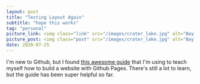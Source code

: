 ```yaml
---
layout: post
title: "Testing Layout Again"
subtitle: "hope this works"
tag: "personal"
picture_link: <img class="link" src="/images/crater_lake.jpg" alt="Bay Bridge"/>
picture_post: <img class="post" src="/images/crater_lake.jpg" alt="Bay Bridge"/>
date: 2020-07-25
---
```


I'm new to Github, but I found [this awesome guide](http://jmcglone.com/guides/github-pages/) that I'm using to teach myself how to build a website with Github Pages. There's still a lot to learn, but the guide has been super helpful so far. 
